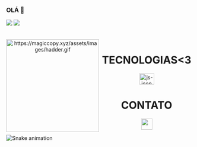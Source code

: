 ### OLÁ 👋

<div>
  
  <img src="https://github-readme-stats.vercel.app/api?username=BitfrogDev&show_icons=true&theme=dark&include_all_commits=true&count_private=true"/>
  <img src="https://github-readme-stats.vercel.app/api/top-langs/?username=BitfrogDev&layout=compact&langs_count=16&theme=dark"/>
</div>
<br>

<div  align="center"> 
  <div style="display: inline_block"><br>
    <img align="left" height="250" alt="https://magiccopy.xyz/assets/images/hadder.gif">
    <h1 align="center">TECNOLOGIAS<3</h1>
    <img align="center" height="30" width="40" alt="js-icon"  src="https://cdn.jsdelivr.net/gh/devicons/devicon/icons/godot/godot-original-wordmark.svg">
   </div>
    
  
  <h1 align="center">CONTATO</h1>
    <a href = "mailto: work.luigi.fonseca@gmail.com">
      <img width="30" src="gmail.svg">
    </a>
</div>
  
![Snake animation](https://github.com/BitfrogDev/BitfrogDev/blob/output/github-contribution-grid-snake.svg)
